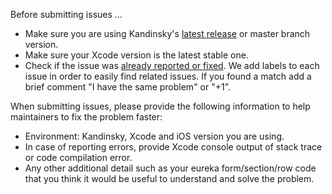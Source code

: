 Before submitting issues ...

- Make sure you are using Kandinsky's [latest release](https://github.com/xmartlabs/Kandinsky/releases) or master branch version.
- Make sure your Xcode version is the latest stable one.
- Check if the issue was [already reported or fixed](https://github.com/mislavjavor/Kandinsky/issues?utf8=%E2%9C%93&q=is%3Aissue). We add labels to each issue in order to easily find related issues. If you found a match add a brief comment "I have the same problem" or "+1".

When submitting issues, please provide the following information to help maintainers to fix the problem faster:

- Environment: Kandinsky, Xcode and iOS version you are using.
- In case of reporting errors, provide Xcode console output of stack trace or code compilation error.
- Any other additional detail such as your eureka form/section/row code that you think it would be useful to understand and solve the problem.
